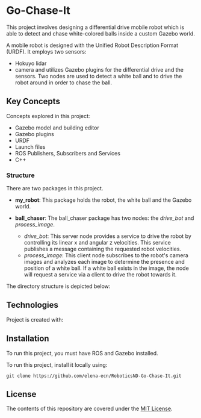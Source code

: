 # Go-Chase-It
This project involves designing a differential drive mobile robot which is able to detect and chase white-colored balls inside a custom Gazebo world.


A mobile robot is designed with the Unified Robot Description Format (URDF). It employs two sensors: 
* Hokuyo lidar 
* camera
and utilizes Gazebo plugins for the differential drive and the sensors. 
Two nodes are used to detect a white ball and to drive the robot around in order to chase the ball.


## Key Concepts
Concepts explored in this project:
* Gazebo model and building editor
* Gazebo plugins
* URDF
* Launch files
* ROS Publishers, Subscribers and Services
* C++

### Structure
There are two packages in this project.
* **my_robot**: This package holds the robot, the white ball and the Gazebo world.

* **ball_chaser**: The ball_chaser package has two nodes: the *drive_bot* and *process_image*.
  * *drive_bot*: This server node provides a service to drive the robot by controlling its linear x and angular z velocities. This service publishes a message containing the requested robot velocities. 
  * *process_image*: This client node subscribes to the robot's camera images and analyzes each image to determine the presence and position of a white ball. If a white ball exists in the image, the node will request a service via a client to drive the robot towards it.

The directory structure is depicted below:


## Technologies
Project is created with:

## Installation
To run this project, you must have ROS and Gazebo installed.

To run this project, install it locally using:
```
git clone https://github.com/elena-ecn/RoboticsND-Go-Chase-It.git
```

## License
The contents of this repository are covered under the [MIT License](LICENSE).

